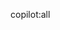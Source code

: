 <!--
Before opening a pull request, please read the [contributing guidelines](https://github.com/sarcoinswap/sarcoin-frontend/blob/develop/CONTRIBUTING.md) first
-->

copilot:all
